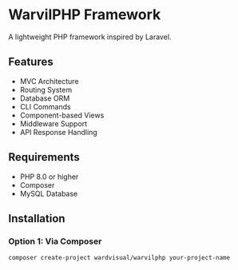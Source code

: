 # WarvilPHP Framework

A lightweight PHP framework inspired by Laravel.

## Features

- MVC Architecture
- Routing System
- Database ORM
- CLI Commands
- Component-based Views
- Middleware Support
- API Response Handling

## Requirements

- PHP 8.0 or higher
- Composer
- MySQL Database

## Installation

### Option 1: Via Composer

```bash
composer create-project wardvisual/warvilphp your-project-name